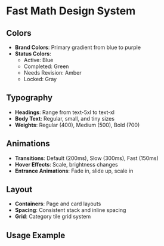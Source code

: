 # Fast Math Design System

## Colors
- **Brand Colors**: Primary gradient from blue to purple
- **Status Colors**: 
  - Active: Blue
  - Completed: Green
  - Needs Revision: Amber
  - Locked: Gray

## Typography
- **Headings**: Range from text-5xl to text-xl
- **Body Text**: Regular, small, and tiny sizes
- **Weights**: Regular (400), Medium (500), Bold (700)

## Animations
- **Transitions**: Default (200ms), Slow (300ms), Fast (150ms)
- **Hover Effects**: Scale, brightness changes
- **Entrance Animations**: Fade in, slide up, scale in

## Layout
- **Containers**: Page and card layouts
- **Spacing**: Consistent stack and inline spacing
- **Grid**: Category tile grid system

## Usage Example 